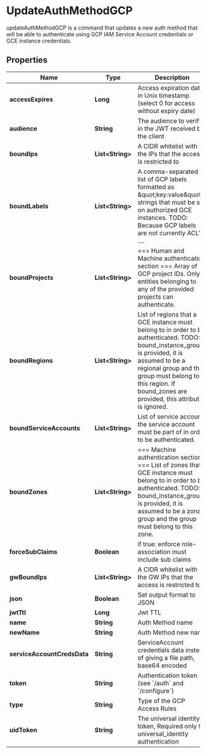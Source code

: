 

# UpdateAuthMethodGCP

updateAuthMethodGCP is a command that updates a new auth method that will be able to authenticate using GCP IAM Service Account credentials or GCE instance credentials.

## Properties

Name | Type | Description | Notes
------------ | ------------- | ------------- | -------------
**accessExpires** | **Long** | Access expiration date in Unix timestamp (select 0 for access without expiry date) |  [optional]
**audience** | **String** | The audience to verify in the JWT received by the client | 
**boundIps** | **List&lt;String&gt;** | A CIDR whitelist with the IPs that the access is restricted to |  [optional]
**boundLabels** | **List&lt;String&gt;** | A comma-separated list of GCP labels formatted as \&quot;key:value\&quot; strings that must be set on authorized GCE instances. TODO: Because GCP labels are not currently ACL&#39;d .... |  [optional]
**boundProjects** | **List&lt;String&gt;** | &#x3D;&#x3D;&#x3D; Human and Machine authentication section &#x3D;&#x3D;&#x3D; Array of GCP project IDs. Only entities belonging to any of the provided projects can authenticate. |  [optional]
**boundRegions** | **List&lt;String&gt;** | List of regions that a GCE instance must belong to in order to be authenticated. TODO: If bound_instance_groups is provided, it is assumed to be a regional group and the group must belong to this region. If bound_zones are provided, this attribute is ignored. |  [optional]
**boundServiceAccounts** | **List&lt;String&gt;** | List of service accounts the service account must be part of in order to be authenticated. |  [optional]
**boundZones** | **List&lt;String&gt;** | &#x3D;&#x3D;&#x3D; Machine authentication section &#x3D;&#x3D;&#x3D; List of zones that a GCE instance must belong to in order to be authenticated. TODO: If bound_instance_groups is provided, it is assumed to be a zonal group and the group must belong to this zone. |  [optional]
**forceSubClaims** | **Boolean** | if true: enforce role-association must include sub claims |  [optional]
**gwBoundIps** | **List&lt;String&gt;** | A CIDR whitelist with the GW IPs that the access is restricted to |  [optional]
**json** | **Boolean** | Set output format to JSON |  [optional]
**jwtTtl** | **Long** | Jwt TTL |  [optional]
**name** | **String** | Auth Method name | 
**newName** | **String** | Auth Method new name |  [optional]
**serviceAccountCredsData** | **String** | ServiceAccount credentials data instead of giving a file path, base64 encoded |  [optional]
**token** | **String** | Authentication token (see &#x60;/auth&#x60; and &#x60;/configure&#x60;) |  [optional]
**type** | **String** | Type of the GCP Access Rules | 
**uidToken** | **String** | The universal identity token, Required only for universal_identity authentication |  [optional]



